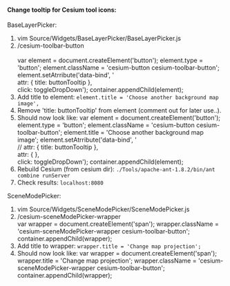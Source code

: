 
#### Change tooltip for Cesium tool icons:

BaseLayerPicker:

1. vim Source/Widgets/BaseLayerPicker/BaseLayerPicker.js
2. /cesium-toolbar-button<br><br>
      var element = document.createElement('button');
      element.type = 'button';
      element.className = 'cesium-button cesium-toolbar-button';
      element.setAtrribute('data-bind', '\
      attr: { title: buttonTooltip },\
      click: toggleDropDown');
      container.appendChild(element);
3. Add title to element: ``element.title = 'Choose another background map image',``
4. Remove 'title: buttonTooltip' from element (comment out for later use..).
5. Should now look like:
      var element = document.createElement('button');
      element.type = 'button';
      element.className = 'cesium-button cesium-toolbar-button';
      element.title = 'Choose another background map image';
      element.setAtrribute('data-bind', '\
      // attr: { title: buttonTooltip },\
      attr: { },\
      click: toggleDropDown');
      container.appendChild(element);
5. Rebuild Cesium (from cesium dir): ``./Tools/apache-ant-1.8.2/bin/ant combine runServer``
6. Check results: ``localhost:8080``


SceneModePicker:

1. vim Source/Widgets/SceneModePicker/SceneModePicker.js
2. /cesium-sceneModePicker-wrapper<br>
      var wrapper = document.createElement('span');
      wrapper.className = 'cesium-sceneModePicker-wrapper cesium-toolbar-button';
      container.appendChild(wrapper);
3. Add title to wrapper: ``wrapper.title = 'Change map projection';``
4. Should now look like:
      var wrapper = document.createElement('span');
      wrapper.title = 'Change map projection';
      wrapper.className = 'cesium-sceneModePicker-wrapper cesium-toolbar-button';
      container.appendChild(wrapper);


